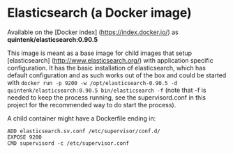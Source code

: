 Elasticsearch (a Docker image)
==============================

Available on the [Docker index] (https://index.docker.io/) as **quintenk/elasticsearch:0.90.5**

This image is meant as a base image for child images that setup [elasticsearch] (http://www.elasticsearch.org/) with application specific configuration. It has the basic installation of elasticsearch, which has default configuration and as such works out of the box and could be started with `docker run -p 9200 -w /opt/elasticsearch-0.90.5 -d quintenk/elasticsearch:0.90.5 bin/elasticsearch -f` (note that -f is needed to keep the process running, see the supervisord.conf in this project for the recommended way to do start the process).

A child container might have a Dockerfile ending in:

    ADD elasticsearch.sv.conf /etc/supervisor/conf.d/
    EXPOSE 9200
    CMD supervisord -c /etc/supervisor.conf
